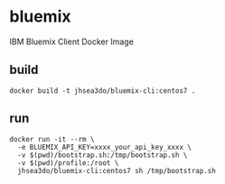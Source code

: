 # bluemix
IBM Bluemix Client Docker Image

## build
```shell
docker build -t jhsea3do/bluemix-cli:centos7 .
```

## run
```shell
docker run -it --rm \
  -e BLUEMIX_API_KEY=xxxx_your_api_key_xxxx \
  -v $(pwd)/bootstrap.sh:/tmp/bootstrap.sh \
  -v $(pwd)/profile:/root \
  jhsea3do/bluemix-cli:centos7 sh /tmp/bootstrap.sh
```
